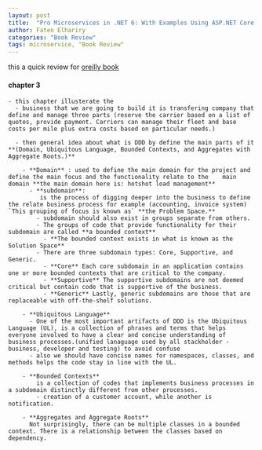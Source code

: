 ```yaml
---
layout: post
title:  "Pro Microservices in .NET 6: With Examples Using ASP.NET Core 6, MassTransit, and Kubernetes"
author: Faten Elhariry
categories: "Book Review"
tags: microservice, "Book Review"
---
```


this a quick review for [oreilly book](https://learning.oreilly.com/library/view/pro-microservices-in/9781484278338/)

#### chapter 3
    - this chapter illusterate the 
      - business that we are going to build it is transfering company that define and manage three parts (reserve the carrier based on a list of quotes, provide payment. Carriers can manage their fleet and base costs per mile plus extra costs based on particular needs.)

      - then general idea about what is DDD by define the main parts of it **(Domain, Ubiquitous Language, Bounded Contexts, and Aggregates with Aggregate Roots.)**

        - **Domain** : used to define the main domain for the project and define the main focus and the functionality relate to the    main domain **the main domain here is: hotshot load management** 
          - **subdomain**: 
             is the process of digging deeper into the business to define the relate business process for example (accounting, invoice system) `This grouping of focus is known as` **the Problem Space.** 
            - subdomain should also exist in groups separate from others. 
            - The groups of code that provide functionality for their subdomain are called **a bounded context**
              - **The bounded context exists in what is known as the Solution Space**
            - There are three subdomain types: Core, Supportive, and Generic.
              - **Core** Each core subdomain in an application contains one or more bounded contexts that are critical to the company.
              - **Supportive** The supportive subdomains are not deemed critical but contain code that is supportive of the business.
              - **Generic** Lastly, generic subdomains are those that are replaceable with off-the-shelf solutions.
        
        - **Ubiquitous Language**
          - One of the most important artifacts of DDD is the Ubiquitous Language (UL), is a collection of phrases and terms that helps everyone involved to have a clear and concise understanding of business processes.(unified lanaguage used by all stackholder - business, developer and testing) to avoid confuse 
          - also we should have concise names for namespaces, classes, and methods helps the code stay in line with the UL.

        - **Bounded Contexts**
            is a collection of codes that implements business processes in a subdomain distinctly different from other processes.
            - creation of a customer account, while another is notification.

        - **Aggregates and Aggregate Roots**
          Not surprisingly, there can be multiple classes in a bounded context. There is a relationship between the classes based on dependency. 

